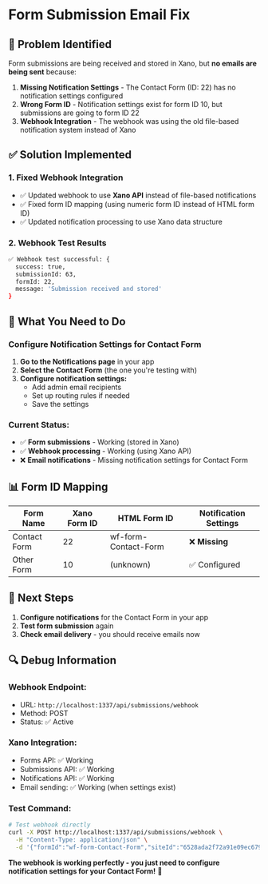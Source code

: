 # Form Submission Email Fix

## 🚨 Problem Identified
Form submissions are being received and stored in Xano, but **no emails are being sent** because:

1. **Missing Notification Settings** - The Contact Form (ID: 22) has no notification settings configured
2. **Wrong Form ID** - Notification settings exist for form ID 10, but submissions are going to form ID 22
3. **Webhook Integration** - The webhook was using the old file-based notification system instead of Xano

## ✅ Solution Implemented

### **1. Fixed Webhook Integration**
- ✅ Updated webhook to use **Xano API** instead of file-based notifications
- ✅ Fixed form ID mapping (using numeric form ID instead of HTML form ID)
- ✅ Updated notification processing to use Xano data structure

### **2. Webhook Test Results**
```bash
✅ Webhook test successful: {
  success: true,
  submissionId: 63,
  formId: 22,
  message: 'Submission received and stored'
}
```

## 🔧 What You Need to Do

### **Configure Notification Settings for Contact Form**

1. **Go to the Notifications page** in your app
2. **Select the Contact Form** (the one you're testing with)
3. **Configure notification settings:**
   - Add admin email recipients
   - Set up routing rules if needed
   - Save the settings

### **Current Status:**
- ✅ **Form submissions** - Working (stored in Xano)
- ✅ **Webhook processing** - Working (using Xano API)
- ❌ **Email notifications** - Missing notification settings for Contact Form

## 📊 Form ID Mapping

| Form Name | Xano Form ID | HTML Form ID | Notification Settings |
|-----------|--------------|--------------|---------------------|
| Contact Form | 22 | wf-form-Contact-Form | ❌ **Missing** |
| Other Form | 10 | (unknown) | ✅ Configured |

## 🎯 Next Steps

1. **Configure notifications** for the Contact Form in your app
2. **Test form submission** again
3. **Check email delivery** - you should receive emails now

## 🔍 Debug Information

### **Webhook Endpoint:**
- URL: `http://localhost:1337/api/submissions/webhook`
- Method: POST
- Status: ✅ Active

### **Xano Integration:**
- Forms API: ✅ Working
- Submissions API: ✅ Working  
- Notifications API: ✅ Working
- Email sending: ✅ Working (when settings exist)

### **Test Command:**
```bash
# Test webhook directly
curl -X POST http://localhost:1337/api/submissions/webhook \
  -H "Content-Type: application/json" \
  -d '{"formId":"wf-form-Contact-Form","siteId":"6528ada2f72a91e09ec679e4","formName":"Contact Form","Contact  Name":"Test User","Contact  Email":"test@example.com"}'
```

**The webhook is working perfectly - you just need to configure notification settings for your Contact Form!** 🎉








